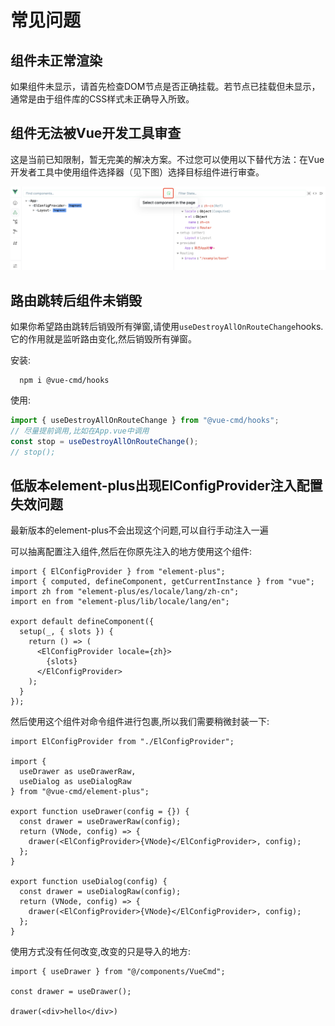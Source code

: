 # 常见问题

## 组件未正常渲染

如果组件未显示，请首先检查DOM节点是否正确挂载。若节点已挂载但未显示，通常是由于组件库的CSS样式未正确导入所致。

## 组件无法被Vue开发工具审查

这是当前已知限制，暂无完美的解决方案。不过您可以使用以下替代方法：在Vue开发者工具中使用组件选择器（见下图）选择目标组件进行审查。

![开发者工具选择器](../assets/images/vue-dev-tools.png)

## 路由跳转后组件未销毁

如果你希望路由跳转后销毁所有弹窗,请使用`useDestroyAllOnRouteChange`hooks.它的作用就是监听路由变化,然后销毁所有弹窗。

安装:

```shell
  npm i @vue-cmd/hooks
```

使用:

```ts
import { useDestroyAllOnRouteChange } from "@vue-cmd/hooks";
// 尽量提前调用,比如在App.vue中调用
const stop = useDestroyAllOnRouteChange();
// stop();
```
## 低版本element-plus出现ElConfigProvider注入配置失效问题

最新版本的element-plus不会出现这个问题,可以自行手动注入一遍

可以抽离配置注入组件,然后在你原先注入的地方使用这个组件:
```tsx
import { ElConfigProvider } from "element-plus";
import { computed, defineComponent, getCurrentInstance } from "vue";
import zh from "element-plus/es/locale/lang/zh-cn";
import en from "element-plus/lib/locale/lang/en";

export default defineComponent({
  setup(_, { slots }) {
    return () => (
      <ElConfigProvider locale={zh}>
        {slots}
      </ElConfigProvider>
    );
  }
});
```
然后使用这个组件对命令组件进行包裹,所以我们需要稍微封装一下:
```tsx
import ElConfigProvider from "./ElConfigProvider";

import {
  useDrawer as useDrawerRaw,
  useDialog as useDialogRaw
} from "@vue-cmd/element-plus";

export function useDrawer(config = {}) {
  const drawer = useDrawerRaw(config);
  return (VNode, config) => {
    drawer(<ElConfigProvider>{VNode}</ElConfigProvider>, config);
  };
}

export function useDialog(config) {
  const drawer = useDialogRaw(config);
  return (VNode, config) => {
    drawer(<ElConfigProvider>{VNode}</ElConfigProvider>, config);
  };
}
```
使用方式没有任何改变,改变的只是导入的地方:

```tsx
import { useDrawer } from "@/components/VueCmd";

const drawer = useDrawer();

drawer(<div>hello</div>)
```
